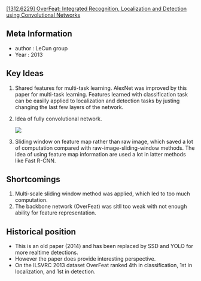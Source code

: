 [[1312.6229] OverFeat: Integrated Recognition, Localization and Detection using Convolutional Networks](https://arxiv.org/abs/1312.6229)

## Meta Information

- author : LeCun group
- Year : 2013

## Key Ideas

1. Shared features for multi-task learning. AlexNet was improved by this paper for multi-task learning. Features learned with classification task can be easilly applied to localization and detection tasks by justing changing the last few layers of the network.

2. Idea of fully convolutional network.

   ![](http://p3rz3gu1u.bkt.clouddn.com/2018-07-02-025309.png)

3. Sliding window on feature map rather than raw image, which saved a lot of computation compared with raw-image-sliding-window methods. The idea of using feature map information are used a lot in latter methods like Fast R-CNN.

## Shortcomings

1. Multi-scale sliding window method was applied, which led to too much computation.
2. The backbone network (OverFeat) was sitll too weak with not enough ability for feature representation.

## Historical position

- This is an old paper (2014) and has been replaced by SSD and YOLO for more realtime detections. 
- However the paper does provide interesting perspective. 
- On the ILSVRC 2013 dataset OverFeat ranked 4th in classification, 1st in localization, and 1st in detection.

